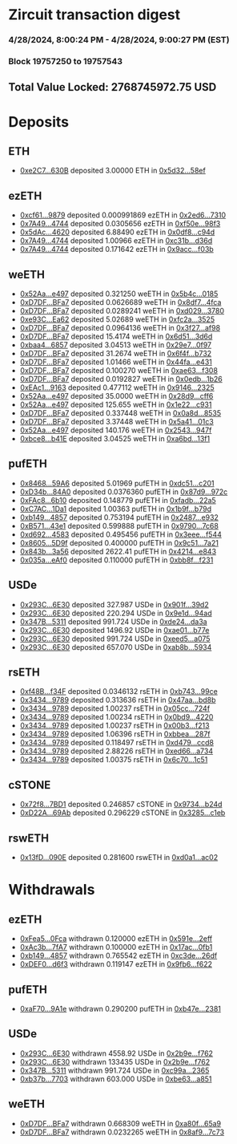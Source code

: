 # Zircuit transaction digest
### 4/28/2024, 8:00:24 PM - 4/28/2024, 9:00:27 PM (EST)
### Block 19757250 to 19757543

## Total Value Locked: 2768745972.75 USD

# Deposits
## ETH
- [0xe2C7...630B](https://etherscan.io/address/0xe2C736f3788CeCc4Fc717F859aF6e4eE42C3630B) deposited 3.00000 ETH in [0x5d32...58ef](https://etherscan.io/tx/0xe2C736f3788CeCc4Fc717F859aF6e4eE42C3630B)
## ezETH
- [0xcf61...9879](https://etherscan.io/address/0xcf61d17Ace0A81D8703653E03E692938B7639879) deposited 0.000991869 ezETH in [0x2ed6...7310](https://etherscan.io/tx/0xcf61d17Ace0A81D8703653E03E692938B7639879)
- [0x7A49...4744](https://etherscan.io/address/0x7A493Be5c2ce014cD049Bf178a1ac0Db1B434744) deposited 0.0305656 ezETH in [0xf50e...98f3](https://etherscan.io/tx/0x7A493Be5c2ce014cD049Bf178a1ac0Db1B434744)
- [0x5dAc...4620](https://etherscan.io/address/0x5dAc60D933C53bEE8c7a3a8F3CE2037125944620) deposited 6.88490 ezETH in [0x0df8...c94d](https://etherscan.io/tx/0x5dAc60D933C53bEE8c7a3a8F3CE2037125944620)
- [0x7A49...4744](https://etherscan.io/address/0x7A493Be5c2ce014cD049Bf178a1ac0Db1B434744) deposited 1.00966 ezETH in [0xc31b...d36d](https://etherscan.io/tx/0x7A493Be5c2ce014cD049Bf178a1ac0Db1B434744)
- [0x7A49...4744](https://etherscan.io/address/0x7A493Be5c2ce014cD049Bf178a1ac0Db1B434744) deposited 0.171642 ezETH in [0x9acc...f03b](https://etherscan.io/tx/0x7A493Be5c2ce014cD049Bf178a1ac0Db1B434744)
## weETH
- [0x52Aa...e497](https://etherscan.io/address/0x52Aa899454998Be5b000Ad077a46Bbe360F4e497) deposited 0.321250 weETH in [0x5b4c...0185](https://etherscan.io/tx/0x52Aa899454998Be5b000Ad077a46Bbe360F4e497)
- [0xD7DF...BFa7](https://etherscan.io/address/0xD7DF7E085214743530afF339aFC420c7c720BFa7) deposited 0.0626689 weETH in [0x8df7...4fca](https://etherscan.io/tx/0xD7DF7E085214743530afF339aFC420c7c720BFa7)
- [0xD7DF...BFa7](https://etherscan.io/address/0xD7DF7E085214743530afF339aFC420c7c720BFa7) deposited 0.0289241 weETH in [0xd029...3780](https://etherscan.io/tx/0xD7DF7E085214743530afF339aFC420c7c720BFa7)
- [0xe93C...Ea62](https://etherscan.io/address/0xe93Ce78b11BD984086E778e1dE7CA3c4EB7FEa62) deposited 5.02689 weETH in [0xfc2a...3525](https://etherscan.io/tx/0xe93Ce78b11BD984086E778e1dE7CA3c4EB7FEa62)
- [0xD7DF...BFa7](https://etherscan.io/address/0xD7DF7E085214743530afF339aFC420c7c720BFa7) deposited 0.0964136 weETH in [0x3f27...af98](https://etherscan.io/tx/0xD7DF7E085214743530afF339aFC420c7c720BFa7)
- [0xD7DF...BFa7](https://etherscan.io/address/0xD7DF7E085214743530afF339aFC420c7c720BFa7) deposited 15.4174 weETH in [0x6d51...3d6d](https://etherscan.io/tx/0xD7DF7E085214743530afF339aFC420c7c720BFa7)
- [0xbaa4...6857](https://etherscan.io/address/0xbaa433d9B1787579B16aBA880773eBb090b96857) deposited 3.04513 weETH in [0x29e7...0f97](https://etherscan.io/tx/0xbaa433d9B1787579B16aBA880773eBb090b96857)
- [0xD7DF...BFa7](https://etherscan.io/address/0xD7DF7E085214743530afF339aFC420c7c720BFa7) deposited 31.2674 weETH in [0x6f4f...b732](https://etherscan.io/tx/0xD7DF7E085214743530afF339aFC420c7c720BFa7)
- [0xD7DF...BFa7](https://etherscan.io/address/0xD7DF7E085214743530afF339aFC420c7c720BFa7) deposited 1.01466 weETH in [0x44fa...e431](https://etherscan.io/tx/0xD7DF7E085214743530afF339aFC420c7c720BFa7)
- [0xD7DF...BFa7](https://etherscan.io/address/0xD7DF7E085214743530afF339aFC420c7c720BFa7) deposited 0.100270 weETH in [0xae63...f308](https://etherscan.io/tx/0xD7DF7E085214743530afF339aFC420c7c720BFa7)
- [0xD7DF...BFa7](https://etherscan.io/address/0xD7DF7E085214743530afF339aFC420c7c720BFa7) deposited 0.0192827 weETH in [0x0edb...1b26](https://etherscan.io/tx/0xD7DF7E085214743530afF339aFC420c7c720BFa7)
- [0xEAc1...9163](https://etherscan.io/address/0xEAc16259f17a972e318380b041632A211FbC9163) deposited 0.477112 weETH in [0x9146...2325](https://etherscan.io/tx/0xEAc16259f17a972e318380b041632A211FbC9163)
- [0x52Aa...e497](https://etherscan.io/address/0x52Aa899454998Be5b000Ad077a46Bbe360F4e497) deposited 35.0000 weETH in [0x28d9...cff6](https://etherscan.io/tx/0x52Aa899454998Be5b000Ad077a46Bbe360F4e497)
- [0x52Aa...e497](https://etherscan.io/address/0x52Aa899454998Be5b000Ad077a46Bbe360F4e497) deposited 125.655 weETH in [0x1e22...c931](https://etherscan.io/tx/0x52Aa899454998Be5b000Ad077a46Bbe360F4e497)
- [0xD7DF...BFa7](https://etherscan.io/address/0xD7DF7E085214743530afF339aFC420c7c720BFa7) deposited 0.337448 weETH in [0x0a8d...8535](https://etherscan.io/tx/0xD7DF7E085214743530afF339aFC420c7c720BFa7)
- [0xD7DF...BFa7](https://etherscan.io/address/0xD7DF7E085214743530afF339aFC420c7c720BFa7) deposited 3.37448 weETH in [0x5a41...01c3](https://etherscan.io/tx/0xD7DF7E085214743530afF339aFC420c7c720BFa7)
- [0x52Aa...e497](https://etherscan.io/address/0x52Aa899454998Be5b000Ad077a46Bbe360F4e497) deposited 140.176 weETH in [0x2543...947f](https://etherscan.io/tx/0x52Aa899454998Be5b000Ad077a46Bbe360F4e497)
- [0xbce8...b41E](https://etherscan.io/address/0xbce8bCEeF7bBA623067cd224691d86bbDE83b41E) deposited 3.04525 weETH in [0xa6bd...13f1](https://etherscan.io/tx/0xbce8bCEeF7bBA623067cd224691d86bbDE83b41E)
## pufETH
- [0x8468...59A6](https://etherscan.io/address/0x8468a802111C20334B8A9231C00f1015c8e459A6) deposited 5.01969 pufETH in [0xdc51...c201](https://etherscan.io/tx/0x8468a802111C20334B8A9231C00f1015c8e459A6)
- [0xD34b...84A0](https://etherscan.io/address/0xD34b24B15aAc8177b9b8e06D7C2Ca48ca2a984A0) deposited 0.0376360 pufETH in [0x87d9...972c](https://etherscan.io/tx/0xD34b24B15aAc8177b9b8e06D7C2Ca48ca2a984A0)
- [0xFAc8...6b10](https://etherscan.io/address/0xFAc8B548Cc5A26568eEEF848B81E1f1Ee7fD6b10) deposited 0.148779 pufETH in [0xfadb...22a5](https://etherscan.io/tx/0xFAc8B548Cc5A26568eEEF848B81E1f1Ee7fD6b10)
- [0xC7AC...1Da1](https://etherscan.io/address/0xC7AC06602727eC42A8b9cd20e6AACc192aCa1Da1) deposited 1.00363 pufETH in [0x1b9f...b79d](https://etherscan.io/tx/0xC7AC06602727eC42A8b9cd20e6AACc192aCa1Da1)
- [0xb149...4857](https://etherscan.io/address/0xb149854339b86a0140690e8F9b342E0487724857) deposited 0.753194 pufETH in [0x2487...e932](https://etherscan.io/tx/0xb149854339b86a0140690e8F9b342E0487724857)
- [0xB571...43e1](https://etherscan.io/address/0xB57115CDcCB3A2B5C19F69D4dca7858280C343e1) deposited 0.599888 pufETH in [0x9790...7c68](https://etherscan.io/tx/0xB57115CDcCB3A2B5C19F69D4dca7858280C343e1)
- [0xd692...4583](https://etherscan.io/address/0xd692e8e0DBd3b4b9dFefE0500F097c17AbEA4583) deposited 0.495456 pufETH in [0x3eee...f544](https://etherscan.io/tx/0xd692e8e0DBd3b4b9dFefE0500F097c17AbEA4583)
- [0x8605...5D9f](https://etherscan.io/address/0x8605C5a40031aA7F18Ec18F76E04a22E18aE5D9f) deposited 0.400000 pufETH in [0x9c51...7a21](https://etherscan.io/tx/0x8605C5a40031aA7F18Ec18F76E04a22E18aE5D9f)
- [0x843b...3a56](https://etherscan.io/address/0x843b8d8FA00Ec12A5A354C999e5C7A9425c33a56) deposited 2622.41 pufETH in [0x4214...e843](https://etherscan.io/tx/0x843b8d8FA00Ec12A5A354C999e5C7A9425c33a56)
- [0x035a...eAf0](https://etherscan.io/address/0x035a1C7ce5bD6c018e375A6cDe3Cc77741f8eAf0) deposited 0.110000 pufETH in [0xbb8f...f231](https://etherscan.io/tx/0x035a1C7ce5bD6c018e375A6cDe3Cc77741f8eAf0)
## USDe
- [0x293C...6E30](https://etherscan.io/address/0x293C6937D8D82e05B01335F7B33FBA0c8e256E30) deposited 327.987 USDe in [0x901f...39d2](https://etherscan.io/tx/0x293C6937D8D82e05B01335F7B33FBA0c8e256E30)
- [0x293C...6E30](https://etherscan.io/address/0x293C6937D8D82e05B01335F7B33FBA0c8e256E30) deposited 220.294 USDe in [0x9e1d...94ad](https://etherscan.io/tx/0x293C6937D8D82e05B01335F7B33FBA0c8e256E30)
- [0x347B...5311](https://etherscan.io/address/0x347BE2a7c0FB563938126f8d0F27A2A825fd5311) deposited 991.724 USDe in [0xde24...da3a](https://etherscan.io/tx/0x347BE2a7c0FB563938126f8d0F27A2A825fd5311)
- [0x293C...6E30](https://etherscan.io/address/0x293C6937D8D82e05B01335F7B33FBA0c8e256E30) deposited 1496.92 USDe in [0xae01...b77e](https://etherscan.io/tx/0x293C6937D8D82e05B01335F7B33FBA0c8e256E30)
- [0x293C...6E30](https://etherscan.io/address/0x293C6937D8D82e05B01335F7B33FBA0c8e256E30) deposited 991.724 USDe in [0xeed5...a075](https://etherscan.io/tx/0x293C6937D8D82e05B01335F7B33FBA0c8e256E30)
- [0x293C...6E30](https://etherscan.io/address/0x293C6937D8D82e05B01335F7B33FBA0c8e256E30) deposited 657.070 USDe in [0xab8b...5934](https://etherscan.io/tx/0x293C6937D8D82e05B01335F7B33FBA0c8e256E30)
## rsETH
- [0xf48B...f34F](https://etherscan.io/address/0xf48B37Cd5044e0af530937c7f81c71C7A813f34F) deposited 0.0346132 rsETH in [0xb743...99ce](https://etherscan.io/tx/0xf48B37Cd5044e0af530937c7f81c71C7A813f34F)
- [0x3434...9789](https://etherscan.io/address/0x34349c5569e7B846c3558961552D2202760A9789) deposited 0.313636 rsETH in [0x47aa...bd8b](https://etherscan.io/tx/0x34349c5569e7B846c3558961552D2202760A9789)
- [0x3434...9789](https://etherscan.io/address/0x34349c5569e7B846c3558961552D2202760A9789) deposited 1.00237 rsETH in [0x05cc...724f](https://etherscan.io/tx/0x34349c5569e7B846c3558961552D2202760A9789)
- [0x3434...9789](https://etherscan.io/address/0x34349c5569e7B846c3558961552D2202760A9789) deposited 1.00234 rsETH in [0x0bd9...4220](https://etherscan.io/tx/0x34349c5569e7B846c3558961552D2202760A9789)
- [0x3434...9789](https://etherscan.io/address/0x34349c5569e7B846c3558961552D2202760A9789) deposited 1.00237 rsETH in [0x00b3...f213](https://etherscan.io/tx/0x34349c5569e7B846c3558961552D2202760A9789)
- [0x3434...9789](https://etherscan.io/address/0x34349c5569e7B846c3558961552D2202760A9789) deposited 1.06396 rsETH in [0xbbea...287f](https://etherscan.io/tx/0x34349c5569e7B846c3558961552D2202760A9789)
- [0x3434...9789](https://etherscan.io/address/0x34349c5569e7B846c3558961552D2202760A9789) deposited 0.118497 rsETH in [0xd479...ccd8](https://etherscan.io/tx/0x34349c5569e7B846c3558961552D2202760A9789)
- [0x3434...9789](https://etherscan.io/address/0x34349c5569e7B846c3558961552D2202760A9789) deposited 2.88226 rsETH in [0xed66...a734](https://etherscan.io/tx/0x34349c5569e7B846c3558961552D2202760A9789)
- [0x3434...9789](https://etherscan.io/address/0x34349c5569e7B846c3558961552D2202760A9789) deposited 1.00375 rsETH in [0x6c70...1c51](https://etherscan.io/tx/0x34349c5569e7B846c3558961552D2202760A9789)
## cSTONE
- [0x72f8...7BD1](https://etherscan.io/address/0x72f829c5CA3554Aa48E33df913AD60817cE57BD1) deposited 0.246857 cSTONE in [0x9734...b24d](https://etherscan.io/tx/0x72f829c5CA3554Aa48E33df913AD60817cE57BD1)
- [0xD22A...69Ab](https://etherscan.io/address/0xD22AC13eB45a59477744318e1ae2ACb0ec1769Ab) deposited 0.296229 cSTONE in [0x3285...c1eb](https://etherscan.io/tx/0xD22AC13eB45a59477744318e1ae2ACb0ec1769Ab)
## rswETH
- [0x13fD...090E](https://etherscan.io/address/0x13fD0BA87F6084BB15F38C86CdCd0028b736090E) deposited 0.281600 rswETH in [0xd0a1...ac02](https://etherscan.io/tx/0x13fD0BA87F6084BB15F38C86CdCd0028b736090E)
# Withdrawals
## ezETH
- [0xFea5...0Fca](https://etherscan.io/address/0xFea54724433066ac2d09611d3Ef3A6EE8D7A0Fca) withdrawn 0.120000 ezETH in [0x591e...2eff](https://etherscan.io/tx/0xFea54724433066ac2d09611d3Ef3A6EE8D7A0Fca)
- [0xAc3b...7fA7](https://etherscan.io/address/0xAc3b886FA5296f0C641151589F2B1fBd0B197fA7) withdrawn 0.100000 ezETH in [0x17ac...0fb1](https://etherscan.io/tx/0xAc3b886FA5296f0C641151589F2B1fBd0B197fA7)
- [0xb149...4857](https://etherscan.io/address/0xb149854339b86a0140690e8F9b342E0487724857) withdrawn 0.765542 ezETH in [0xc3de...26df](https://etherscan.io/tx/0xb149854339b86a0140690e8F9b342E0487724857)
- [0xDEF0...d6f3](https://etherscan.io/address/0xDEF09123dDcc2414f362ac9D5aFe00609175d6f3) withdrawn 0.119147 ezETH in [0x9fb6...f622](https://etherscan.io/tx/0xDEF09123dDcc2414f362ac9D5aFe00609175d6f3)
## pufETH
- [0xaF70...9A1e](https://etherscan.io/address/0xaF70396ea55Ca1A2D2E17eb6F102A12014c29A1e) withdrawn 0.290200 pufETH in [0xb47e...2381](https://etherscan.io/tx/0xaF70396ea55Ca1A2D2E17eb6F102A12014c29A1e)
## USDe
- [0x293C...6E30](https://etherscan.io/address/0x293C6937D8D82e05B01335F7B33FBA0c8e256E30) withdrawn 4558.92 USDe in [0x2b9e...f762](https://etherscan.io/tx/0x293C6937D8D82e05B01335F7B33FBA0c8e256E30)
- [0x293C...6E30](https://etherscan.io/address/0x293C6937D8D82e05B01335F7B33FBA0c8e256E30) withdrawn 133435 USDe in [0x2b9e...f762](https://etherscan.io/tx/0x293C6937D8D82e05B01335F7B33FBA0c8e256E30)
- [0x347B...5311](https://etherscan.io/address/0x347BE2a7c0FB563938126f8d0F27A2A825fd5311) withdrawn 991.724 USDe in [0xc99a...2365](https://etherscan.io/tx/0x347BE2a7c0FB563938126f8d0F27A2A825fd5311)
- [0xb37b...7703](https://etherscan.io/address/0xb37bd44861692E51BF2c6bB0FCa2b8F433aE7703) withdrawn 603.000 USDe in [0xbe63...a851](https://etherscan.io/tx/0xb37bd44861692E51BF2c6bB0FCa2b8F433aE7703)
## weETH
- [0xD7DF...BFa7](https://etherscan.io/address/0xD7DF7E085214743530afF339aFC420c7c720BFa7) withdrawn 0.668309 weETH in [0xa80f...65a9](https://etherscan.io/tx/0xD7DF7E085214743530afF339aFC420c7c720BFa7)
- [0xD7DF...BFa7](https://etherscan.io/address/0xD7DF7E085214743530afF339aFC420c7c720BFa7) withdrawn 0.0232265 weETH in [0x8af9...7c73](https://etherscan.io/tx/0xD7DF7E085214743530afF339aFC420c7c720BFa7)
